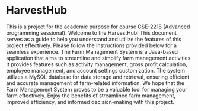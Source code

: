 # HarvestHub
This is a project for the academic purpose for course CSE-2218 (Advanced programming sessional).
Welcome to the HarvestHub! This document serves as a guide to help you understand and utilize the features of this project effectively. Please follow the instructions provided below for a seamless experience.
The Farm Management System is a Java-based application that aims to streamline and simplify farm management activities. It provides features such as activity management, gross profit calculation, employee management, and account settings customization. The system utilizes a MySQL database for data storage and retrieval, ensuring efficient and accurate management of farm-related information.
We hope that the Farm Management System proves to be a valuable tool for managing your farm effectively. Enjoy the benefits of streamlined farm management, improved efficiency, and informed decision-making with this project.

